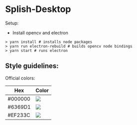 # Splish-Desktop


Setup:

- Install opencv and electron

```
> yarn install # installs node packages
> yarn run electron-rebuild # builds opencv node bindings
> yarn start # runs electron
```

## Style guidelines:

Official colors:

| Hex | Color |
| ------------- | ------------- |
| #000000  | <img src="https://dummyimage.com/30/000000/000000"> |
| #6369D1  | <img src="https://dummyimage.com/30/6369D1/6369D1"> |
| #EF233C  | <img src="https://dummyimage.com/30/EF233C/EF233C"> |